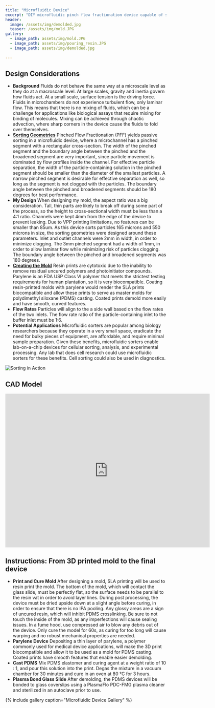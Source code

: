 ```yaml
---
title: "Microfluidic Device"
excerpt: "DIY microfluidic pinch flow fractionation device capable of sorting 165 micron and 550 micron particles"
header:
  image: /assets/img/demolded.jpg
  teaser: /assets/img/mold.JPG
gallery:
  - image_path: assets/img/mold.JPG
  - image_path: assets/img/pouring_resin.JPG
  - image_path: assets/img/demolded.jpg
   
---
```


## Design Considerations

* **Background** Fluids do not behave the same way at a microscale level as they do at a macroscale level. At large scales, gravity and inertia govern how fluids act. At a small scale, surface tension is the driving force. Fluids in microchambers do not experience turbulent flow, only laminar flow. This means that there is no mixing of fluids, which can be a challenge for applications like biological assays that require mixing for binding of molecules. Mixing can be achieved through chaotic advection, where sharp corners in the device cause the fluids to fold over themselves. 
* **[Sorting Geometries](https://pubs.acs.org/doi/10.1021/ac049863r)** Pinched Flow Fractionation (PFF) yields passive sorting in a microfluidic device, where a microchannel has a pinched segment with a rectangular cross-section. The width of the pinched segment and the boundary angle between the pinched and the broadened segment are very important, since particle movement is dominated by flow profiles inside the channel. For effective particle separation, the width of the particle-containing solution in the pinched segment should be smaller than the diameter of the smallest particles. A narrow pinched segment is desirable for effective separation as well, so long as the segment is not clogged with the particles. The boundary angle between the pinched and broadened segments should be 180 degrees for best performance.
* **My Design** When designing my mold, the aspect ratio was a big consideration. Tall, thin parts are likely to break off during some part of the process, so the height to cross-sectional width must be less than a 4:1 ratio. Channels were kept 4mm from the edge of the device to prevent leaking. Due to VPP printing limitations, no features can be smaller than 85um. As this device sorts particles 165 microns and 550 microns in size, the sorting geometries were designed around these parameters. Inlet and outlet channels were 2mm in width, in order to minimize clogging. The 3mm pinched segment had a width of 1mm, in order to allow laminar flow while minimizing risk of particles clogging. The boundary angle between the pinched and broadened segments was 180 degrees.
* **[Creating the Mold](https://pubs.rsc.org/en/content/articlelanding/2021/lc/d1lc00744k)** Resin prints are cytotoxic due to the inability to remove residual uncured polymers and photoinitiator compounds. Parylene is an FDA USP Class VI polymer that meets the strictest testing requirements for human plantation, so it is very biocompatible. Coating resin-printed molds with parylene would render the SLA prints biocompatible and allow these prints to serve as master molds for polydimethyl siloxane (PDMS) casting. Coated prints demold more easily and have smooth, curved features.
* **Flow Rates** Particles will align to the a side wall based on the flow rates of the two inlets. The flow rate ratio of the particle-containing inlet to the buffer inlet must be 1:6.
* **Potential Applications** Microfluidic sorters are popular among biology researchers because they operate in a very small space, eradicate the need for bulky pieces of equipment, are affordable, and require minimal sample preparation. Given these benefits, microfluidic sorters enable lab-on-a-chip devices for cellular sorting, analysis, and experimental processing. Any lab that does cell research could use microfluidic sorters for these benefits. Cell sorting could also be used in diagnostics. 

![Sorting in Action](/assets/img/sorting.gif)

## CAD Model
<iframe src="https://vanderbilt643.autodesk360.com/shares/public/SH286ddQT78850c0d8a407be4bb008a65e9e?mode=embed" width="640" height="480" allowfullscreen="true" webkitallowfullscreen="true" mozallowfullscreen="true"  frameborder="0"></iframe>


## Instructions: From 3D printed mold to the final device
* **Print and Cure Mold** After designing a mold, SLA printing will be used to resin print the mold. The bottom of the mold, which will contact the glass slide, must be perfectly flat, so the surface needs to be parallel to the resin vat in order to avoid layer lines. During post processing, the device must be dried upside down at a slight angle before curing, in order to ensure that there is no IPA pooling. Any glossy areas are a sign of uncured resin, which will inhibit PDMS crosslinking. Be sure to not touch the inside of the mold, as any imperfections will cause sealing issues. In a fume hood, use compressed air to blow any debris out of the device. Only cure the model for 60s, as curing for too long will cause warping and no robust mechanical properties are needed.
* **Parylene Device** Depositing a thin layer of parylene, a polymer commonly used for medical device applications, will make the 3D print biocompatible and allow it to be used as a mold for PDMS casting. Coated prints have smooth features that enable easier demolding.
* **Cast PDMS** Mix PDMS elastomer and curing agent at a weight ratio of 10 : 1, and pour this solution into the print. Degas the mixture in a vacuum chamber for 30 minutes and cure in an oven at 80 °C for 3 hours.
* **Plasma Bond Glass Slide** After demolding, the PDMS devices will be bonded to glass coverslips using a PlasmaFlo PDC-FMG plasma cleaner and sterilized in an autoclave prior to use.


{% include gallery caption="Microfluidic Device Gallery" %}
